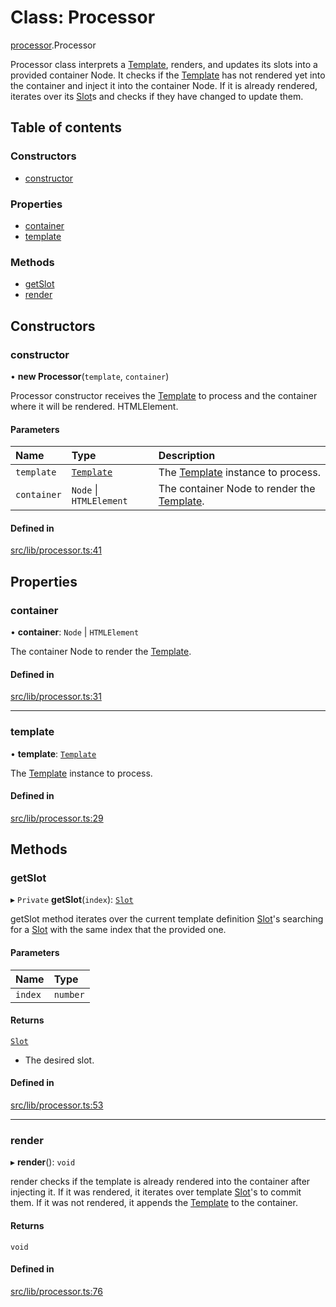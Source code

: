 # Class: Processor

[processor](../modules/processor.md).Processor

Processor class interprets a [Template](template.Template.md), renders, and updates its slots
into a provided container Node. It checks if the [Template](template.Template.md) has
not rendered yet into the container and inject it into the container
Node. If it is already rendered, iterates over its [Slot](slot.Slot.md)s and
checks if they have changed to update them.

## Table of contents

### Constructors

- [constructor](processor.Processor.md#constructor)

### Properties

- [container](processor.Processor.md#container)
- [template](processor.Processor.md#template)

### Methods

- [getSlot](processor.Processor.md#getslot)
- [render](processor.Processor.md#render)

## Constructors

### constructor

• **new Processor**(`template`, `container`)

Processor constructor receives the [Template](template.Template.md) to process and the
container where it will be rendered.
HTMLElement.

#### Parameters

| Name | Type | Description |
| :------ | :------ | :------ |
| `template` | [`Template`](template.Template.md) | The [Template](template.Template.md) instance to process. |
| `container` | `Node` \| `HTMLElement` | The container Node to render the [Template](template.Template.md). |

#### Defined in

[src/lib/processor.ts:41](https://github.com/elementumjs/template/blob/ef55a53/src/lib/processor.ts#L41)

## Properties

### container

• **container**: `Node` \| `HTMLElement`

The container Node to render the [Template](template.Template.md).

#### Defined in

[src/lib/processor.ts:31](https://github.com/elementumjs/template/blob/ef55a53/src/lib/processor.ts#L31)

___

### template

• **template**: [`Template`](template.Template.md)

The [Template](template.Template.md) instance to process.

#### Defined in

[src/lib/processor.ts:29](https://github.com/elementumjs/template/blob/ef55a53/src/lib/processor.ts#L29)

## Methods

### getSlot

▸ `Private` **getSlot**(`index`): [`Slot`](slot.Slot.md)

getSlot method iterates over the current template definition
[Slot](slot.Slot.md)'s searching for a [Slot](slot.Slot.md) with the same index that the
provided one.

#### Parameters

| Name | Type |
| :------ | :------ |
| `index` | `number` |

#### Returns

[`Slot`](slot.Slot.md)

- The desired slot.

#### Defined in

[src/lib/processor.ts:53](https://github.com/elementumjs/template/blob/ef55a53/src/lib/processor.ts#L53)

___

### render

▸ **render**(): `void`

render checks if the template is already rendered into the container
after injecting it. If it was rendered, it iterates over template
[Slot](slot.Slot.md)'s to commit them. If it was not rendered, it appends
the [Template](template.Template.md) to the container.

#### Returns

`void`

#### Defined in

[src/lib/processor.ts:76](https://github.com/elementumjs/template/blob/ef55a53/src/lib/processor.ts#L76)

